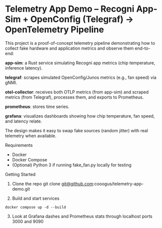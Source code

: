 # Telemetry App Demo – Recogni App-Sim + OpenConfig (Telegraf) → OpenTelemetry Pipeline

This project is a proof-of-concept telemetry pipeline demonstrating how to collect fake hardware and application metrics and observe them end-to-end:

**app-sim**: a Rust service simulating Recogni app metrics (chip temperature, inference latency).

**telegraf**: scrapes simulated OpenConfig/Junos metrics (e.g., fan speed) via gNMI.

**otel-collector**: receives both OTLP metrics (from app-sim) and scraped metrics (from Telegraf), processes them, and exports to Prometheus.

**prometheus**: stores time series.

**grafana**: visualizes dashboards showing how chip temperature, fan speed, and latency relate.

The design makes it easy to swap fake sources (random jitter) with real telemetry when available.

Requirements

- Docker
- Docker Compose
- (Optional) Python 3 if running fake_fan.py locally for testing

Getting Started
1. Clone the repo
git clone git@github.com:cooogus/telemetry-app-demo.git

2. Build and start services
```
docker compose up -d --build
```
3. Look at Grafana dashes and Prometheus stats through localhost ports 3000 and 9090 
